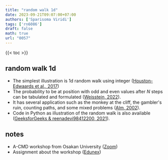 ```yaml
---
title: "random walk 1d"
date: 2023-09-21T09:07:00+07:00
authors: ['Sparisoma Viridi']
tags: ['rn6086']
draft: false
math: true
url: "0057"
---
```

{{< toc >}}


## random walk 1d
+ The simplest illustration is 1d random walk using integer ([Houston-Edwaards et al., 2017](https://www.youtube.com/watch?v=stgYW6M5o4k&t=63s))
+ The probability to be at position with odd and even values after $N$ steps can be tabulated and formulated ([Weisstein, 2022](https://mathworld.wolfram.com/RandomWalk1-Dimensional.html)).
+ It has several application such as the monkey at the cliff, the gambler's ruin, counting paths, and some mixed problems ([Alm, 2002](http://www2.math.uu.se/~sea/kurser/stokprocmn1/slumpvandring_eng.pdf)).
+ Code in Python as illustration of the random walk is also available ([GeeksforGeeks & reenadevi98412200, 2021](https://www.geeksforgeeks.org/random-walk-implementation-python/)).


## notes
+ A-CMD workshop from Osakan University ([Zoom](https://zoom.us/j/99081151530?pwd=bnNGZW1XbHRLWlQybXoxNWtiazQ5UT09))
+ Assignment about the workshop ([Edunex](https://edunex.itb.ac.id/courses/52971/preview/200180/86850))

